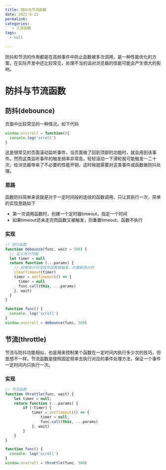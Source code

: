 ```yaml
---
title: 防抖与节流函数
date: 2021-5-12
permalink: 
categories: 
   - 工具函数
tags: 
  - null
  
---
```


防抖和节流的作用都是在高频事件中防止函数被多次调用，是一种性能优化的方案，在实际开发中还比较常见，处理不当的话对浏览器的性能可能会产生很大的影响。

<!-- more -->

# 防抖与节流函数

## 防抖(debounce)

页面中比较常见的一种情况，如下代码
```javascript
window.onscroll = function(){
  console.log('scroll')
}
```
这是很常见的页面滚动监听事件，当页面做了回到顶部的功能时，就会用到该事件。然而这类监听事件的触发频率非常高，轻轻滚动一下滑轮就可能触发一二十次，给浏览器带来了不必要的性能开销，这时候就需要对这类事件或函数做防抖处理。

### 思路
函数防抖简单来说就是对于一定时间段的连续的函数调用，只让其执行一次，简单的实现思路如下
- 第一次调用函数时，创建一个定时器timeout，指定一个时间
- 如果timeout还未走完而函数又被触发，则重置timeout，函数不执行

### 实现
```javascript
// 防抖函数
function debounce(func, wait = 500) {
  // 定义倒计时器
  let timer = null
  return function (...params) {
    // 如果倒计时没跑完函数被触发，则重新倒计时
    clearTimeout(timer)
    timer = setTimeout(() => {
      timer = null
      func.call(this, ...params)
    }, wait)
  }
}

function func() {
  console. log('scroll')
}
window.onscroll = debounce(func, 500)
```


## 节流(throttle)

节流与防抖功能相似，也是用来控制某个函数在一定时间内执行多少次的技巧，但思想不一样。节流函数是按照固定频率去执行对应的事件处理方法，保证一个事件一定时间内只执行一次。

### 实现

```javascript
// 节流函数
function throttle(func, wait) {
    let timer = null;
    return function (...params) {
        if (!timer) {
            timer = setTimeout(() => {
                timer = null;
                func.call(this, ...params)
            }, wait)
        }
    }
}

function func() {
  console. log('scroll')
}
window.onscroll = throttle(func, 500)
```



